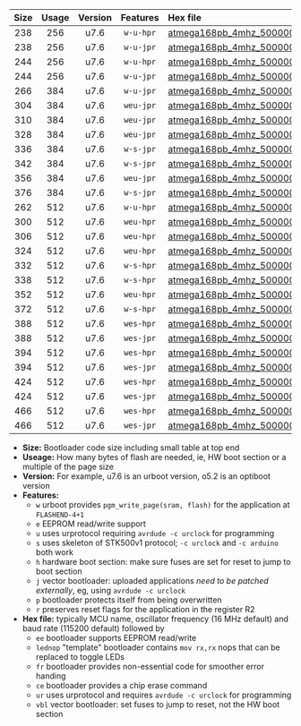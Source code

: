 |Size|Usage|Version|Features|Hex file|
|:-:|:-:|:-:|:-:|:--|
|238|256|u7.6|`w-u-hpr`|[atmega168pb_4mhz_500000bps_ur.hex](https://raw.githubusercontent.com/stefanrueger/urboot/main//atmega168pb_4mhz_500000bps_ur.hex)|
|238|256|u7.6|`w-u-jpr`|[atmega168pb_4mhz_500000bps_ur_vbl.hex](https://raw.githubusercontent.com/stefanrueger/urboot/main//atmega168pb_4mhz_500000bps_ur_vbl.hex)|
|244|256|u7.6|`w-u-hpr`|[atmega168pb_4mhz_500000bps_lednop_ur.hex](https://raw.githubusercontent.com/stefanrueger/urboot/main//atmega168pb_4mhz_500000bps_lednop_ur.hex)|
|244|256|u7.6|`w-u-jpr`|[atmega168pb_4mhz_500000bps_lednop_ur_vbl.hex](https://raw.githubusercontent.com/stefanrueger/urboot/main//atmega168pb_4mhz_500000bps_lednop_ur_vbl.hex)|
|266|384|u7.6|`w-u-jpr`|[atmega168pb_4mhz_500000bps_lednop_fr_ur_vbl.hex](https://raw.githubusercontent.com/stefanrueger/urboot/main//atmega168pb_4mhz_500000bps_lednop_fr_ur_vbl.hex)|
|304|384|u7.6|`weu-jpr`|[atmega168pb_4mhz_500000bps_ee_ur_vbl.hex](https://raw.githubusercontent.com/stefanrueger/urboot/main//atmega168pb_4mhz_500000bps_ee_ur_vbl.hex)|
|310|384|u7.6|`weu-jpr`|[atmega168pb_4mhz_500000bps_ee_lednop_ur_vbl.hex](https://raw.githubusercontent.com/stefanrueger/urboot/main//atmega168pb_4mhz_500000bps_ee_lednop_ur_vbl.hex)|
|328|384|u7.6|`weu-jpr`|[atmega168pb_4mhz_500000bps_ee_lednop_fr_ur_vbl.hex](https://raw.githubusercontent.com/stefanrueger/urboot/main//atmega168pb_4mhz_500000bps_ee_lednop_fr_ur_vbl.hex)|
|336|384|u7.6|`w-s-jpr`|[atmega168pb_4mhz_500000bps_vbl.hex](https://raw.githubusercontent.com/stefanrueger/urboot/main//atmega168pb_4mhz_500000bps_vbl.hex)|
|342|384|u7.6|`w-s-jpr`|[atmega168pb_4mhz_500000bps_lednop_vbl.hex](https://raw.githubusercontent.com/stefanrueger/urboot/main//atmega168pb_4mhz_500000bps_lednop_vbl.hex)|
|356|384|u7.6|`weu-jpr`|[atmega168pb_4mhz_500000bps_ee_lednop_fr_ce_ur_vbl.hex](https://raw.githubusercontent.com/stefanrueger/urboot/main//atmega168pb_4mhz_500000bps_ee_lednop_fr_ce_ur_vbl.hex)|
|376|384|u7.6|`w-s-jpr`|[atmega168pb_4mhz_500000bps_lednop_fr_vbl.hex](https://raw.githubusercontent.com/stefanrueger/urboot/main//atmega168pb_4mhz_500000bps_lednop_fr_vbl.hex)|
|262|512|u7.6|`w-u-hpr`|[atmega168pb_4mhz_500000bps_lednop_fr_ur.hex](https://raw.githubusercontent.com/stefanrueger/urboot/main//atmega168pb_4mhz_500000bps_lednop_fr_ur.hex)|
|300|512|u7.6|`weu-hpr`|[atmega168pb_4mhz_500000bps_ee_ur.hex](https://raw.githubusercontent.com/stefanrueger/urboot/main//atmega168pb_4mhz_500000bps_ee_ur.hex)|
|306|512|u7.6|`weu-hpr`|[atmega168pb_4mhz_500000bps_ee_lednop_ur.hex](https://raw.githubusercontent.com/stefanrueger/urboot/main//atmega168pb_4mhz_500000bps_ee_lednop_ur.hex)|
|324|512|u7.6|`weu-hpr`|[atmega168pb_4mhz_500000bps_ee_lednop_fr_ur.hex](https://raw.githubusercontent.com/stefanrueger/urboot/main//atmega168pb_4mhz_500000bps_ee_lednop_fr_ur.hex)|
|332|512|u7.6|`w-s-hpr`|[atmega168pb_4mhz_500000bps.hex](https://raw.githubusercontent.com/stefanrueger/urboot/main//atmega168pb_4mhz_500000bps.hex)|
|338|512|u7.6|`w-s-hpr`|[atmega168pb_4mhz_500000bps_lednop.hex](https://raw.githubusercontent.com/stefanrueger/urboot/main//atmega168pb_4mhz_500000bps_lednop.hex)|
|352|512|u7.6|`weu-hpr`|[atmega168pb_4mhz_500000bps_ee_lednop_fr_ce_ur.hex](https://raw.githubusercontent.com/stefanrueger/urboot/main//atmega168pb_4mhz_500000bps_ee_lednop_fr_ce_ur.hex)|
|372|512|u7.6|`w-s-hpr`|[atmega168pb_4mhz_500000bps_lednop_fr.hex](https://raw.githubusercontent.com/stefanrueger/urboot/main//atmega168pb_4mhz_500000bps_lednop_fr.hex)|
|388|512|u7.6|`wes-hpr`|[atmega168pb_4mhz_500000bps_ee.hex](https://raw.githubusercontent.com/stefanrueger/urboot/main//atmega168pb_4mhz_500000bps_ee.hex)|
|388|512|u7.6|`wes-jpr`|[atmega168pb_4mhz_500000bps_ee_vbl.hex](https://raw.githubusercontent.com/stefanrueger/urboot/main//atmega168pb_4mhz_500000bps_ee_vbl.hex)|
|394|512|u7.6|`wes-hpr`|[atmega168pb_4mhz_500000bps_ee_lednop.hex](https://raw.githubusercontent.com/stefanrueger/urboot/main//atmega168pb_4mhz_500000bps_ee_lednop.hex)|
|394|512|u7.6|`wes-jpr`|[atmega168pb_4mhz_500000bps_ee_lednop_vbl.hex](https://raw.githubusercontent.com/stefanrueger/urboot/main//atmega168pb_4mhz_500000bps_ee_lednop_vbl.hex)|
|424|512|u7.6|`wes-hpr`|[atmega168pb_4mhz_500000bps_ee_lednop_fr.hex](https://raw.githubusercontent.com/stefanrueger/urboot/main//atmega168pb_4mhz_500000bps_ee_lednop_fr.hex)|
|424|512|u7.6|`wes-jpr`|[atmega168pb_4mhz_500000bps_ee_lednop_fr_vbl.hex](https://raw.githubusercontent.com/stefanrueger/urboot/main//atmega168pb_4mhz_500000bps_ee_lednop_fr_vbl.hex)|
|466|512|u7.6|`wes-hpr`|[atmega168pb_4mhz_500000bps_ee_lednop_fr_ce.hex](https://raw.githubusercontent.com/stefanrueger/urboot/main//atmega168pb_4mhz_500000bps_ee_lednop_fr_ce.hex)|
|466|512|u7.6|`wes-jpr`|[atmega168pb_4mhz_500000bps_ee_lednop_fr_ce_vbl.hex](https://raw.githubusercontent.com/stefanrueger/urboot/main//atmega168pb_4mhz_500000bps_ee_lednop_fr_ce_vbl.hex)|

- **Size:** Bootloader code size including small table at top end
- **Useage:** How many bytes of flash are needed, ie, HW boot section or a multiple of the page size
- **Version:** For example, u7.6 is an urboot version, o5.2 is an optiboot version
- **Features:**
  + `w` urboot provides `pgm_write_page(sram, flash)` for the application at `FLASHEND-4+1`
  + `e` EEPROM read/write support
  + `u` uses urprotocol requiring `avrdude -c urclock` for programming
  + `s` uses skeleton of STK500v1 protocol; `-c urclock` and `-c arduino` both work
  + `h` hardware boot section: make sure fuses are set for reset to jump to boot section
  + `j` vector bootloader: uploaded applications *need to be patched externally*, eg, using `avrdude -c urclock`
  + `p` bootloader protects itself from being overwritten
  + `r` preserves reset flags for the application in the register R2
- **Hex file:** typically MCU name, oscillator frequency (16 MHz default) and baud rate (115200 default) followed by
  + `ee` bootloader supports EEPROM read/write
  + `lednop` "template" bootloader contains `mov rx,rx` nops that can be replaced to toggle LEDs
  + `fr` bootloader provides non-essential code for smoother error handing
  + `ce` bootloader provides a chip erase command
  + `ur` uses urprotocol and requires `avrdude -c urclock` for programming
  + `vbl` vector bootloader: set fuses to jump to reset, not the HW boot section
